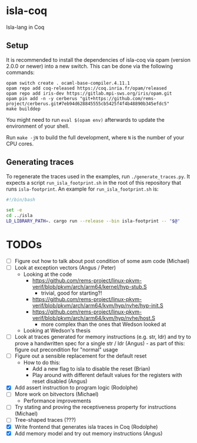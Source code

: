 # isla-coq
Isla-lang in Coq

## Setup

It is recommended to install the dependencies of isla-coq via opam
(version 2.0.0 or newer) into a new switch. This can be done via the
following commands:

```
opam switch create . ocaml-base-compiler.4.11.1
opam repo add coq-released https://coq.inria.fr/opam/released
opam repo add iris-dev https://gitlab.mpi-sws.org/iris/opam.git
opam pin add -n -y cerberus "git+https://github.com/rems-project/cerberus.git#7eb94d628845555cb5425f4f4b48890b345efdc5"
make builddep
```

You might need to run `eval $(opam env)` afterwards to update the environment of your shell.

Run `make -jN` to build the full development, where `N` is the number of your
CPU cores.

## Generating traces

To regenerate the traces used in the examples, run `./generate_traces.py`.
It expects a script `run_isla_footprint.sh` in the root of this repository that runs `isla-footprint`.
An example for `run_isla_footprint.sh` is:
```bash
#!/bin/bash

set -e
cd ../isla
LD_LIBRARY_PATH=. cargo run --release --bin isla-footprint -- "$@"
```

# TODOs

- [ ] Figure out how to talk about post condition of some asm code (Michael)
- [ ] Look at exception vectors (Angus / Peter)
  - Looking at the code
    - https://github.com/rems-project/linux-pkvm-verif/blob/pkvm/arch/arm64/kernel/hyp-stub.S
      - trivial, good for starting?!
    - https://github.com/rems-project/linux-pkvm-verif/blob/pkvm/arch/arm64/kvm/hyp/nvhe/hyp-init.S
    - https://github.com/rems-project/linux-pkvm-verif/blob/pkvm/arch/arm64/kvm/hyp/nvhe/host.S
      - more complex than the ones that Wedson looked at
  - Looking at Wedson's thesis
- [ ] Look at traces generated for memory instructions (e.g. str, ldr)
      and try to prove a handwritten spec for a single str / ldr (Angus)
      - as part of this: figure out precondition for "normal" usage
- [ ] Figure out a sensible replacement for the default reset
  - How to do this:
    - Add a new flag to isla to disable the reset (Brian)
    - Play around with different default values for the registers with reset disabled (Angus)
- [X] Add assert instruction to program logic (Rodolphe)
- [ ] More work on bitvectors (Michael)
  - Performance improvements
- [ ] Try stating and proving the receptiveness property for instructions (Michael)
- [ ] Tree-shaped traces (???)
- [X] Write frontend that generates isla traces in Coq (Rodolphe)
- [X] Add memory model and try out memory instructions (Angus)
